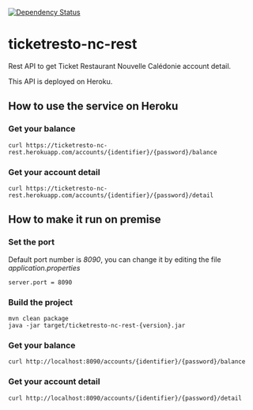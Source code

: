 [![Dependency Status](https://beta.gemnasium.com/badges/github.com/mbarre/ticketresto-nc-rest.svg)](https://beta.gemnasium.com/projects/github.com/mbarre/ticketresto-nc-rest)

# ticketresto-nc-rest

Rest API to get Ticket Restaurant Nouvelle Calédonie account detail.

This API is deployed on Heroku.

## How to use the service on Heroku

### Get your balance

```
curl https://ticketresto-nc-rest.herokuapp.com/accounts/{identifier}/{password}/balance
```

### Get your account detail

```
curl https://ticketresto-nc-rest.herokuapp.com/accounts/{identifier}/{password}/detail
```

## How to make it run on premise

### Set the port

Default port number is *8090*, you can change it by editing the file *application.properties*
```
server.port = 8090
```

### Build the project

```
mvn clean package
java -jar target/ticketresto-nc-rest-{version}.jar
```

### Get your balance

```
curl http://localhost:8090/accounts/{identifier}/{password}/balance
```

### Get your account detail

```
curl http://localhost:8090/accounts/{identifier}/{password}/detail
```